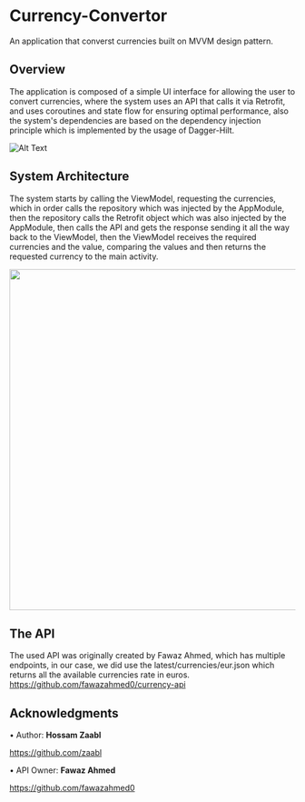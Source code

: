# Currency-Convertor
An application that converst currencies built on MVVM design pattern.

## Overview
The application is composed of a simple UI interface for allowing the user to convert currencies, where the system uses an API that calls it via Retrofit,
and uses coroutines and state flow for ensuring optimal performance, also the system's dependencies are based on the dependency injection principle which is implemented
by the usage of Dagger-Hilt.



![Alt Text](https://media.giphy.com/media/stlFB4h6zQHxVTiO4A/giphy.gif)

## System Architecture
The system starts by calling the ViewModel, requesting the currencies, which in order calls the repository which was injected by the AppModule, then the repository calls the Retrofit object which was also injected by the AppModule, then calls the API and gets the response sending it all the way back to the ViewModel, then the ViewModel receives the required currencies and the value, comparing the values and then returns the requested currency to the main activity. 


<p align="center">
  <img width="800" height="600" src="https://i.imgur.com/zB699gV.png">
</p>

## The API
The used API was originally created by Fawaz Ahmed, which has multiple endpoints, in our case, we did use the latest/currencies/eur.json which returns all the available currencies rate in euros.
https://github.com/fawazahmed0/currency-api


## Acknowledgments
• Author: **Hossam Zaabl**

https://github.com/zaabl

• API Owner: **Fawaz Ahmed**

https://github.com/fawazahmed0

